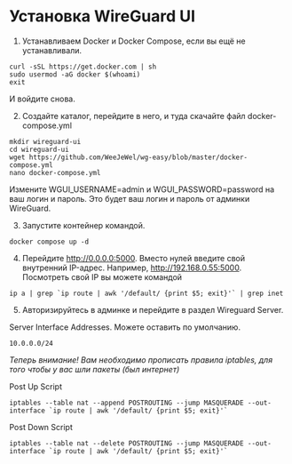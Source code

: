 # Установка WireGuard UI

1. Устанавливаем Docker и Docker Compose, если вы ещё не устанавливали.

```
curl -sSL https://get.docker.com | sh
sudo usermod -aG docker $(whoami)
exit
```

И войдите снова.

2. Создайте каталог, перейдите в него, и туда скачайте файл docker-compose.yml

```
mkdir wireguard-ui
cd wireguard-ui
wget https://github.com/WeeJeWel/wg-easy/blob/master/docker-compose.yml
nano docker-compose.yml
```

Измените WGUI_USERNAME=admin и WGUI_PASSWORD=password на ваш логин и пароль. Это будет ваш логин и пароль от админки WireGuard.

3. Запустите контейнер командой.

```
docker compose up -d
```

4. Перейдите http://0.0.0.0:5000. Вместо нулей введите свой внутренний IP-адрес. Например, http://192.168.0.55:5000. Посмотреть свой IP вы можете командой

```
ip a | grep `ip route | awk '/default/ {print $5; exit}'` | grep inet
```

5. Авторизируйтесь в админке и перейдите в раздел Wireguard Server.

Server Interface Addresses. Можете оставить по умолчанию.

```
10.0.0.0/24
```
_Теперь внимание! Вам необходимо прописать правила iptables, для того чтобы у вас шли пакеты (был интернет)_

Post Up Script
```
iptables --table nat --append POSTROUTING --jump MASQUERADE --out-interface `ip route | awk '/default/ {print $5; exit}'`
```
Post Down Script
```
iptables --table nat --delete POSTROUTING --jump MASQUERADE --out-interface `ip route | awk '/default/ {print $5; exit}'`
```
